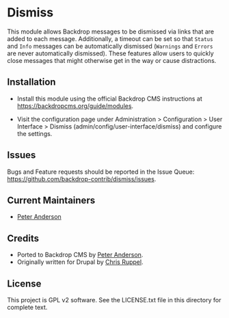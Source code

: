 Dismiss
=======

This module allows Backdrop messages to be dismissed via links that are added to
each message. Additionally, a timeout can be set so that `Status` and `Info`
messages can be automatically dismissed (`Warnings` and `Errors` are never
automatically dismissed). These features allow users to quickly close messages
that might otherwise get in the way or cause distractions.

Installation
------------

- Install this module using the official Backdrop CMS instructions at
  https://backdropcms.org/guide/modules.

- Visit the configuration page under Administration > Configuration > User
  Interface > Dismiss (admin/config/user-interface/dismiss) and configure the
  settings.

Issues
------

Bugs and Feature requests should be reported in the Issue Queue:
https://github.com/backdrop-contrib/dismiss/issues.

Current Maintainers
-------------------

- [Peter Anderson](https://github.com/BWPanda)

Credits
-------

- Ported to Backdrop CMS by [Peter Anderson](https://github.com/BWPanda).
- Originally written for Drupal by [Chris Ruppel](https://github.com/rupl).

License
-------

This project is GPL v2 software.
See the LICENSE.txt file in this directory for complete text.
